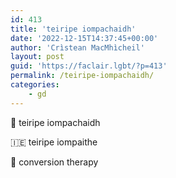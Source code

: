 ```yaml
---
id: 413
title: 'teiripe iompachaidh'
date: '2022-12-15T14:37:45+00:00'
author: 'Crìstean MacMhìcheil'
layout: post
guid: 'https://faclair.lgbt/?p=413'
permalink: /teiripe-iompachaidh/
categories:
    - gd
---
```


&#x1f3f4;&#xe0067;&#xe0062;&#xe0073;&#xe0063;&#xe0074;&#xe007f; teiripe iompachaidh

&#x1f1ee;&#x1f1ea; teiripe iompaithe

&#x1f3f4;&#xe0067;&#xe0062;&#xe0065;&#xe006e;&#xe0067;&#xe007f; conversion therapy